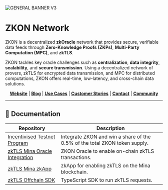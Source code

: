 ![GENERAL BANNER V3](https://github.com/user-attachments/assets/aa824f25-1553-4be9-a164-12f0f70ad394)

# ZKON Network

ZKON is a decentralized **zkOracle** network that provides secure, verifiable data feeds through **Zero-Knowledge Proofs (ZKPs)**, **Multi-Party Computation (MPC)**, and **zkTLS**.

ZKON tackles key oracle challenges such as **centralization**, **data integrity**, **scalability**, and **secure transmission**. Using a decentralized network of provers, zkTLS for encrypted data transmission, and MPC for distributed computations, ZKON offers real-time, low-latency, and cross-chain data solutions.

<p align="center">
  <a href="https://zkon.xyz"><strong>Website</strong></a> | <a href="https://www.zkon.xyz/blog"><strong>Blog</strong></a> | <a href="https://www.zkon.xyz/use-cases"><strong>Use Cases</strong></a> | <a href="https://www.zkon.xyz/customer-stories"><strong>Customer Stories</strong></a> | <a href="https://www.zkon.xyz/contact"><strong>Contact</strong></a> | <a href="https://discord.gg/AnmcW4HY2M"><strong>Community</strong></a>
</p>

---

## 📄 Documentation

<div align="center">

| Repository                               | Description                                       |
|------------------------------------------|---------------------------------------------------|
| [Incentivised Testnet Program](https://github.com/ZKON-Network/Incentivised-Testnet-Program)    | Integrate ZKON and win a share of the 0.5% of the total ZKON token supply. |
| [zkTLS Mina Oracle Integration](https://github.com/ZKON-Network/zkTLS-Mina-Oracle)                  | ZKON Oracle to enable on-chain zkTLS transactions.|
| [zkTLS Mina zkApp](https://github.com/ZKON-Network/zkTLS-Mina-zkApp)             | zkApp for enabling zkTLS on the Mina blockchain.   |
| [zkTLS Offchain SDK](https://github.com/ZKON-Network/zkTLS-Offchain-SDK)           | TypeScript SDK to run zkTLS requests. |

</div>
